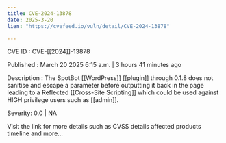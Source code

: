 ```yaml
---
title: CVE-2024-13878
date: 2025-3-20
lien: "https://cvefeed.io/vuln/detail/CVE-2024-13878"

---
```


CVE ID : CVE-[[2024]]-13878

Published :  March 20
2025
6:15 a.m. | 3 hours
41 minutes ago

Description : The SpotBot  [[WordPress]] [[plugin]] through 0.1.8 does not sanitise and escape a parameter before outputting it back in the page
leading to a Reflected [[Cross-Site Scripting]] which could be used against HIGH privilege users such as [[admin]].

Severity: 0.0 | NA

Visit the link for more details
such as CVSS details
affected products
timeline
and more...
